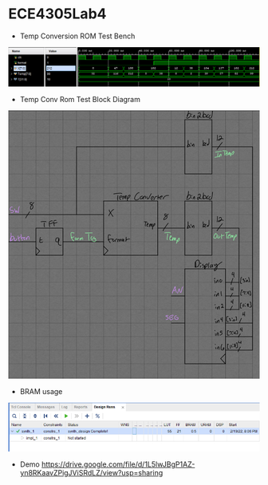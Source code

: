 # ECE4305Lab4
- Temp Conversion ROM Test Bench

![](images/TempConvROMtb.PNG)

- Temp Conv Rom Test Block Diagram

![](images/BlockDiagram.PNG)

- BRAM usage

![](images/BRAM.PNG)

- Demo
https://drive.google.com/file/d/1L5lwJBgP1AZ-yn8RKaavZPigJViSRdLZ/view?usp=sharing
